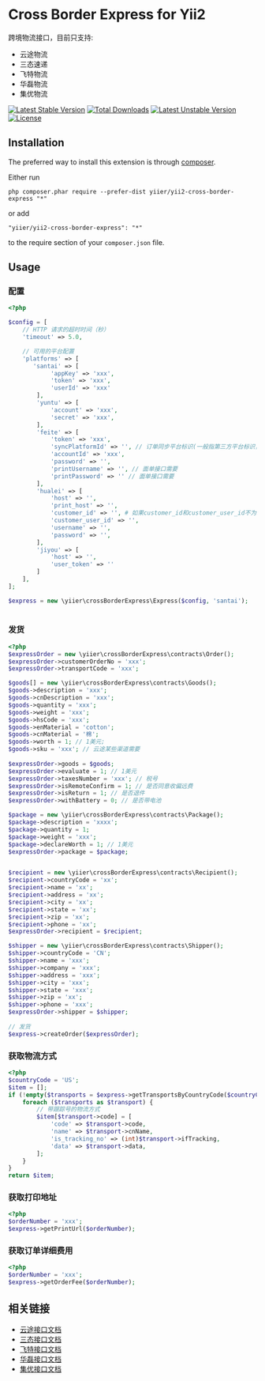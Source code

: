 Cross Border Express for Yii2
================
跨境物流接口，目前只支持:

- 云途物流
- 三态速递
- 飞特物流
- 华磊物流
- 集优物流

[![Latest Stable Version](https://poser.pugx.org/yiier/yii2-cross-border-express/v/stable)](https://packagist.org/packages/yiier/yii2-cross-border-express) 
[![Total Downloads](https://poser.pugx.org/yiier/yii2-cross-border-express/downloads)](https://packagist.org/packages/yiier/yii2-cross-border-express) 
[![Latest Unstable Version](https://poser.pugx.org/yiier/yii2-cross-border-express/v/unstable)](https://packagist.org/packages/yiier/yii2-cross-border-express) 
[![License](https://poser.pugx.org/yiier/yii2-cross-border-express/license)](https://packagist.org/packages/yiier/yii2-cross-border-express)


Installation
------------

The preferred way to install this extension is through [composer](http://getcomposer.org/download/).

Either run

```
php composer.phar require --prefer-dist yiier/yii2-cross-border-express "*"
```

or add

```
"yiier/yii2-cross-border-express": "*"
```

to the require section of your `composer.json` file.


Usage
-----


### 配置

```php
<?php

$config = [
    // HTTP 请求的超时时间（秒）
    'timeout' => 5.0,

    // 可用的平台配置
    'platforms' => [
       'santai' => [
            'appKey' => 'xxx',
            'token' => 'xxx',
            'userId' => 'xxx'
        ],
        'yuntu' => [
            'account' => 'xxx',
            'secret' => 'xxx',
        ],
        'feite' => [
            'token' => 'xxx',
            'syncPlatformId' => '', // 订单同步平台标识(一般指第三方平台标识，格式类似：scb.logistics.flyt)
            'accountId' => 'xxx',
            'password' => '',
            'printUsername' => '', // 面单接口需要
            'printPassword' => '' // 面单接口需要
        ],
        'hualei' => [
            'host' => '',
            'print_host' => '',
            'customer_id' => '', # 如果customer_id和customer_user_id不为空可不填username及password
            'customer_user_id' => '',
            'username' => '',
            'password' => '',
        ],
        'jiyou' => [
            'host' => '',
            'user_token' => ''
        ]
    ],
];

$express = new \yiier\crossBorderExpress\Express($config, 'santai');
    
```


### 发货

```php
<?php
$expressOrder = new \yiier\crossBorderExpress\contracts\Order();
$expressOrder->customerOrderNo = 'xxx';
$expressOrder->transportCode = 'xxx';

$goods[] = new \yiier\crossBorderExpress\contracts\Goods();
$goods->description = 'xxx';
$goods->cnDescription = 'xxx';
$goods->quantity = 'xxx';
$goods->weight = 'xxx';
$goods->hsCode = 'xxx';
$goods->enMaterial = 'cotton';
$goods->cnMaterial = '棉';
$goods->worth = 1; // 1美元;
$goods->sku = 'xxx'; // 云途某些渠道需要
        
$expressOrder->goods = $goods;
$expressOrder->evaluate = 1; // 1美元
$expressOrder->taxesNumber = 'xxx'; // 税号
$expressOrder->isRemoteConfirm = 1; // 是否同意收偏远费
$expressOrder->isReturn = 1; // 是否退件
$expressOrder->withBattery = 0; // 是否带电池

$package = new \yiier\crossBorderExpress\contracts\Package();
$package->description = 'xxxx';
$package->quantity = 1;
$package->weight = 'xxx';
$package->declareWorth = 1; // 1美元
$expressOrder->package = $package;


$recipient = new \yiier\crossBorderExpress\contracts\Recipient();
$recipient->countryCode = 'xx';
$recipient->name = 'xx';
$recipient->address = 'xx';
$recipient->city = 'xx';
$recipient->state = 'xx';
$recipient->zip = 'xx';
$recipient->phone = 'xx';
$expressOrder->recipient = $recipient;

$shipper = new \yiier\crossBorderExpress\contracts\Shipper();
$shipper->countryCode = 'CN';
$shipper->name = 'xxx';
$shipper->company = 'xxx';
$shipper->address = 'xxx';
$shipper->city = 'xxx';
$shipper->state = 'xxx';
$shipper->zip = 'xx';
$shipper->phone = 'xxx';
$expressOrder->shipper = $shipper;
    
// 发货
$express->createOrder($expressOrder);
```


### 获取物流方式

```php
<?php
$countryCode = 'US';
$item = [];
if (!empty($transports = $express->getTransportsByCountryCode($countryCode))) {
    foreach ($transports as $transport) {
        // 带跟踪号的物流方式
        $item[$transport->code] = [
            'code' => $transport->code,
            'name' => $transport->cnName,
            'is_tracking_no' => (int)$transport->ifTracking,
            'data' => $transport->data,
        ];
    }
}
return $item;
```


### 获取打印地址

```php
<?php
$orderNumber = 'xxx';
$express->getPrintUrl($orderNumber);
```

### 获取订单详细费用

```php
<?php
$orderNumber = 'xxx';
$express->getOrderFee($orderNumber);
```

## 相关链接

- [云途接口文档](https://docs.qq.com/pdf/DV3p6TkZwWVFWQlFh)
- [三态接口文档](http://www.sfcservice.com/api-doc)
- [飞特接口文档](https://docs.qq.com/doc/DV1lrcURDTHNhRkR3)
- [华磊接口文档](http://www.sz56t.com:8090/pages/viewpage.action?pageId=3473454)
- [集优接口文档](http://120.25.155.64:8086/xms/download/api/HLT-XMS-API.docx)
